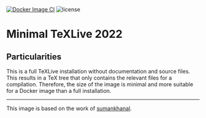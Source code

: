 [![Docker Image CI](https://github.com/LukasBenner/texlive/actions/workflows/docker-image.yml/badge.svg)](https://github.com/LukasBenner/texlive/actions/workflows/docker-image.yml)
![license](https://img.shields.io/github/license/LukasBenner/texlive)

# Minimal TeXLive 2022

## Particularities

This is a full TeXLive installation without documentation and source files.
This results in a TeX tree that only contains the relevant files for a compilation.
Therefore, the size of the image is minimal and more suitable for a Docker image than a full installation.

---

This image is based on the work of [sumankhanal](https://hub.docker.com/r/sumankhanal/).